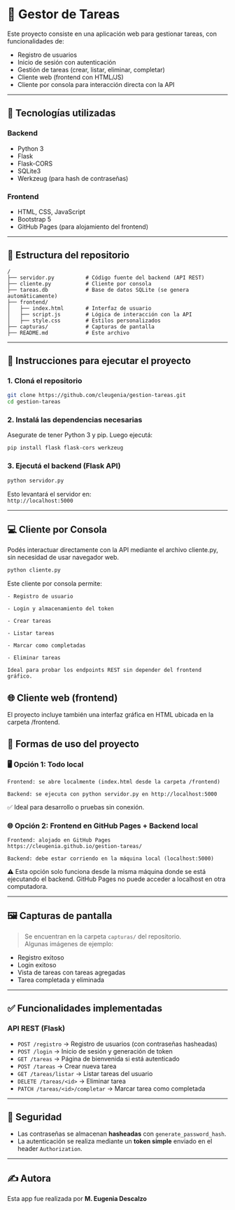 # 📝 Gestor de Tareas 

Este proyecto consiste en una aplicación web para gestionar tareas, con funcionalidades de:

- Registro de usuarios
- Inicio de sesión con autenticación
- Gestión de tareas (crear, listar, eliminar, completar)
- Cliente web (frontend con HTML/JS)
- Cliente por consola para interacción directa con la API

---

## 🔧 Tecnologías utilizadas

### Backend
- Python 3
- Flask
- Flask-CORS
- SQLite3
- Werkzeug (para hash de contraseñas)

### Frontend
- HTML, CSS, JavaScript
- Bootstrap 5
- GitHub Pages (para alojamiento del frontend)

---

## 📁 Estructura del repositorio

```
/
├── servidor.py          # Código fuente del backend (API REST)
├── cliente.py           # Cliente por consola 
├── tareas.db            # Base de datos SQLite (se genera automáticamente)
├── frontend/
│   ├── index.html       # Interfaz de usuario
│   ├── script.js        # Lógica de interacción con la API
│   ├── style.css        # Estilos personalizados
├── capturas/            # Capturas de pantalla 
├── README.md            # Este archivo
```

---

## 🚀 Instrucciones para ejecutar el proyecto

### 1. Cloná el repositorio

```bash
git clone https://github.com/cleugenia/gestion-tareas.git
cd gestion-tareas
```

### 2. Instalá las dependencias necesarias

Asegurate de tener Python 3 y pip. Luego ejecutá:

```bash
pip install flask flask-cors werkzeug
```

### 3. Ejecutá el backend (Flask API)

```bash
python servidor.py
```

Esto levantará el servidor en:  
`http://localhost:5000`

---

## 💻 Cliente por Consola

Podés interactuar directamente con la API mediante el archivo cliente.py, sin necesidad de usar navegador web.

```bash
python cliente.py
```

Este cliente por consola permite:

    - Registro de usuario

    - Login y almacenamiento del token

    - Crear tareas

    - Listar tareas

    - Marcar como completadas

    - Eliminar tareas

    Ideal para probar los endpoints REST sin depender del frontend gráfico.

## 🌐 Cliente web (frontend)

El proyecto incluye también una interfaz gráfica en HTML ubicada en la carpeta /frontend.

## 🔁 Formas de uso del proyecto

### 🖥️ Opción 1: Todo local

    Frontend: se abre localmente (index.html desde la carpeta /frontend)

    Backend: se ejecuta con python servidor.py en http://localhost:5000

✅ Ideal para desarrollo o pruebas sin conexión.

### 🌐 Opción 2: Frontend en GitHub Pages + Backend local

    Frontend: alojado en GitHub Pages
    https://cleugenia.github.io/gestion-tareas/
    
    Backend: debe estar corriendo en la máquina local (localhost:5000)

⚠️ Esta opción solo funciona desde la misma máquina donde se está ejecutando el backend. GitHub Pages no puede acceder a localhost en otra computadora.


---


## 🖼️ Capturas de pantalla

> Se encuentran en la carpeta `capturas/` del repositorio.  
Algunas imágenes de ejemplo:

- Registro exitoso  
- Login exitoso  
- Vista de tareas con tareas agregadas  
- Tarea completada y eliminada  

---


    
## ✅ Funcionalidades implementadas

### API REST (Flask)
- `POST /registro` → Registro de usuarios (con contraseñas hasheadas)
- `POST /login` → Inicio de sesión y generación de token
- `GET /tareas` → Página de bienvenida si está autenticado
- `POST /tareas` → Crear nueva tarea
- `GET /tareas/listar` → Listar tareas del usuario
- `DELETE /tareas/<id>` → Eliminar tarea
- `PATCH /tareas/<id>/completar` → Marcar tarea como completada

---

## 🔐 Seguridad
- Las contraseñas se almacenan **hasheadas** con `generate_password_hash`.
- La autenticación se realiza mediante un **token simple** enviado en el header `Authorization`.

---

## ✍️ Autora
Esta app fue realizada por **M. Eugenia Descalzo** 

